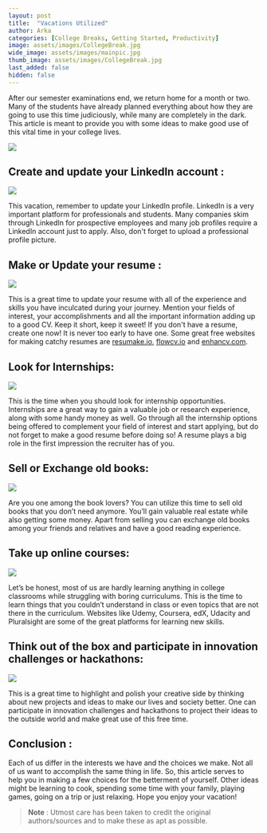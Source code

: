 ```yaml
---
layout: post
title:  "Vacations Utilized"
author: Arka
categories: [College Breaks, Getting Started, Productivity]
image: assets/images/CollegeBreak.jpg
wide_image: assets/images/mainpic.jpg
thumb_image: assets/images/CollegeBreak.jpg
last_added: false
hidden: false
---
```

After our semester examinations end, we return home for a month or two. Many of the students have already planned everything about how they are going to use this time judiciously, while many are completely in the dark. This article is meant to provide you with some ideas to make good use of this vital time in your college lives.

![](https://github.com/monsij/insight/raw/master/assets/images/mainpic.jpg)


## Create and update your LinkedIn account :

![](https://github.com/monsij/insight/raw/master/assets/images/linkedin.png)

This vacation, remember to update your LinkedIn profile. LinkedIn is a very important platform for professionals and students. Many companies skim through LinkedIn for prospective employees and many job profiles require a LinkedIn account just to apply. Also, don't forget to upload a professional profile picture.


## Make or Update your resume :

![](https://github.com/monsij/insight/raw/master/assets/images/resume.png)

This is a great time to update your resume with all of the experience and skills you have inculcated during your journey. Mention your fields of interest, your accomplishments and all the important information adding up to a good CV. Keep it short, keep it sweet! If you don't have a resume, create one now! It is never too early to have one. Some great free websites for making catchy resumes are [resumake.io](https://resumake.io/), [flowcv.io](https://flowcv.io/) and [enhancv.com](https://enhancv.com/).


## Look for Internships:

![](https://github.com/monsij/insight/raw/master/assets/images/intern.png)

This is the time when you should look for internship opportunities. Internships are a great way to gain a valuable job or research experience, along with some handy money as well. Go through all the internship options being offered to complement your field of interest and start applying, but do not forget to make a good resume before doing so! A resume plays a big role in the first impression the recruiter has of you.


## Sell or Exchange old books:

![](https://github.com/monsij/insight/raw/master/assets/images/books.png)

Are you one among the book lovers?
You can utilize this time to sell old books that you don’t need anymore. You’ll gain valuable real estate while also getting some money. Apart from selling you can exchange old books among your friends and relatives and have a good reading experience.


## Take up online courses:

![](https://github.com/monsij/insight/raw/master/assets/images/course.png)

Let’s be honest, most of us are hardly learning anything in college classrooms while struggling with boring curriculums. This is the time to learn things that you couldn’t understand in class or even topics that are not there in the curriculum. Websites like Udemy, Coursera, edX, Udacity and Pluralsight are some of the great platforms for learning new skills.


## Think out of the box and participate in innovation challenges or hackathons:

![](https://github.com/monsij/insight/raw/master/assets/images/hackathon.jpg)

This is a great time to highlight and polish your creative side by thinking about new projects and ideas to make our lives and society better. One can participate in innovation challenges and hackathons to project their ideas to the outside world and make great use of this free time.


## Conclusion :

Each of us differ in the interests we have and the choices we make. Not all of us want to accomplish the same thing in life. So, this article serves to help you in making a few choices for the betterment of yourself. Other ideas might be learning to cook, spending some time with your family, playing games, going on a trip or just relaxing. Hope you enjoy your vacation!



> **Note** :
Utmost care has been taken to credit the original authors/sources and to make these as apt as possible.
